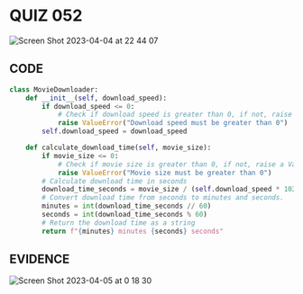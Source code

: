 # QUIZ 052
![Screen Shot 2023-04-04 at 22 44 07](https://user-images.githubusercontent.com/111819437/229812308-745eaf6a-ca79-4a3c-b35a-af2a7d9f70a1.png)

## CODE
```.py
class MovieDownloader:
    def __init__(self, download_speed):
        if download_speed <= 0:
            # Check if download speed is greater than 0, if not, raise a ValueError with an appropriate error message.
            raise ValueError("Download speed must be greater than 0")
        self.download_speed = download_speed

    def calculate_download_time(self, movie_size):
        if movie_size <= 0:
            # Check if movie size is greater than 0, if not, raise a ValueError with an appropriate error message.
            raise ValueError("Movie size must be greater than 0")
        # Calculate download time in seconds 
        download_time_seconds = movie_size / (self.download_speed * 1024 * 1024)
        # Convert download time from seconds to minutes and seconds.
        minutes = int(download_time_seconds // 60)
        seconds = int(download_time_seconds % 60)
        # Return the download time as a string 
        return f"{minutes} minutes {seconds} seconds"
```
## EVIDENCE
![Screen Shot 2023-04-05 at 0 18 30](https://user-images.githubusercontent.com/111819437/229839332-e93adf16-1421-4aab-ad1f-7b276ad2221e.png)
